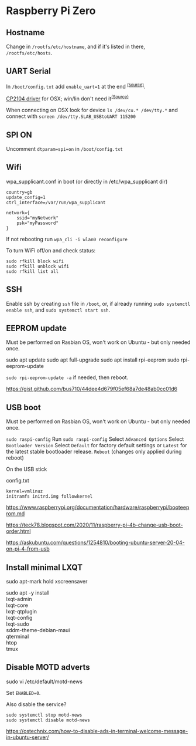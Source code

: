 
# Raspberry Pi Zero

## Hostname
Change in `/rootfs/etc/hostname`, and if it's listed in there, `/rootfs/etc/hosts`.

## UART Serial
In `/boot/config.txt` add `enable_uart=1` at the end <sup>[(source)](https://learn.adafruit.com/adafruit-piuart-usb-console-and-power-add-on-for-raspberry-pi)</sup>.

[CP2104 driver](https://www.silabs.com/products/development-tools/software/usb-to-uart-bridge-vcp-drivers) for OSX; win/lin don't need it<sup>[(Source)](https://learn.adafruit.com/adafruit-piuart-usb-console-and-power-add-on-for-raspberry-pi/setup-software)</sup>

When connecting on OSX look for device `ls /dev/cu.* /dev/tty.*` and connect with `screen /dev/tty.SLAB_USBtoUART 115200`

## SPI ON
Uncomment `dtparam=spi=on` in `/boot/config.txt`

## Wifi

wpa_supplicant.conf in boot (or directly in /etc/wpa_supplicant dir)

    country=gb
    update_config=1
    ctrl_interface=/var/run/wpa_supplicant

    network={
        ssid="myNetwork"
        psk="myPassword"
    }

If not rebooting run `wpa_cli -i wlan0 reconfigure`

To turn WiFi off/on and check status:

    sudo rfkill block wifi
    sudo rfkill unblock wifi
    sudo rfkill list all


## SSH
Enable ssh by creating `ssh` file in `/boot`, or, if already running `sudo systemctl enable ssh`, and `sudo systemctl start ssh`.

## EEPROM update
Must be performed on Rasbian OS, won't work on Ubuntu - but only needed once.

sudo apt update
sudo apt full-upgrade
sudo apt install rpi-eeprom
sudo rpi-eeprom-update

`sudo rpi-eeprom-update -a` if needed, then reboot.

https://gist.github.com/bus710/44dee4d679f05ef68a7de48ab0cc01d6

## USB boot
Must be performed on Rasbian OS, won't work on Ubuntu - but only needed once.

`sudo raspi-config`
Run `sudo raspi-config`
Select `Advanced Options`
Select `Bootloader Version`
Select `Default` for factory default settings or `Latest` for the latest stable bootloader release.
`Reboot` (changes only applied during reboot)

On the USB stick

config.txt

```
kernel=vmlinuz
initramfs initrd.img followkernel
```

https://www.raspberrypi.org/documentation/hardware/raspberrypi/booteeprom.md

https://teck78.blogspot.com/2020/11/raspberry-pi-4b-change-usb-boot-order.html

https://askubuntu.com/questions/1254810/booting-ubuntu-server-20-04-on-pi-4-from-usb

## Install minimal LXQT

sudo apt-mark hold xscreensaver

sudo apt -y install \
    lxqt-admin \
    lxqt-core \
    lxqt-qtplugin \
    lxqt-config \
    lxqt-sudo \
    sddm-theme-debian-maui \
    qterminal \
    htop \
    tmux

## Disable MOTD adverts

sudo vi /etc/default/motd-news

Set `ENABLED=0`.

Also disable the service?  

```
sudo systemctl stop motd-news
sudo systemctl disable motd-news
```

https://ostechnix.com/how-to-disable-ads-in-terminal-welcome-message-in-ubuntu-server/